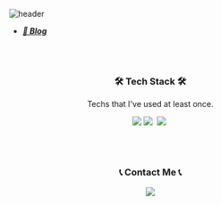 ![header](https://capsule-render.vercel.app/api?type=wave&color=auto&height=300&section=header&text=Happy%20developer%20😄&fontSize=80)


- ***[📗 Blog](https://mj950425.github.io/)***

<!--
**mj950425/mj950425** is a ✨ _special_ ✨ repository because its `README.md` (this file) appears on your GitHub profile.

Here are some ideas to get you started:
- 👨‍🎓
- 🔭 I’m currently working on ...
- 🌱 I’m currently learning ...
- 👯 I’m looking to collaborate on ...
- 🤔 I’m looking for help with ...
- 💬 Ask me about ...
- 📫 How to reach me: ...
- 😄 Pronouns: ...
- ⚡ Fun fact: ...
-->

</p>
<p align='center'>
<br></br>

<h3 align='center'>🛠 Tech Stack 🛠</h3>

<p align='center' font-weight='bold'> Techs that I've used at least once.</p>
<p align='center'>
<img src="https://img.shields.io/badge/Python-3766AB?style=flat&logo=Python&logoColor=white">  
<img src="https://img.shields.io/badge/-JAVA-orange"/>&nbsp
<img src="https://img.shields.io/badge/SpringBoot-6DB33F?style=flat-square&logo=Spring&logoColor=white"/></a>&nbsp 

</p>
<br></br>

<h3 align="center">📞 Contact Me 📞</h3>
<p align="center">
  <a href="minjoon1995@naver.com"><img src="https://img.shields.io/badge/Gmail-d14836?style=flat-square&logo=Gmail&logoColor=white&link=kimhyein7110@gmail.com"/></a>
</p>
